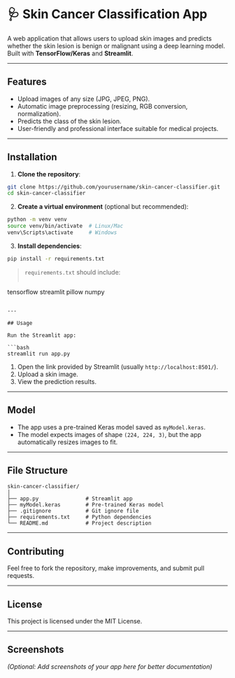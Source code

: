 # 🩺 Skin Cancer Classification App

A web application that allows users to upload skin images and predicts whether the skin lesion is benign or malignant using a deep learning model. Built with **TensorFlow/Keras** and **Streamlit**.

---

## Features

* Upload images of any size (JPG, JPEG, PNG).
* Automatic image preprocessing (resizing, RGB conversion, normalization).
* Predicts the class of the skin lesion.
* User-friendly and professional interface suitable for medical projects.

---

## Installation

1. **Clone the repository**:

```bash
git clone https://github.com/yourusername/skin-cancer-classifier.git
cd skin-cancer-classifier
```

2. **Create a virtual environment** (optional but recommended):

```bash
python -m venv venv
source venv/bin/activate  # Linux/Mac
venv\Scripts\activate     # Windows
```

3. **Install dependencies**:

```bash
pip install -r requirements.txt
```

> `requirements.txt` should include:
>
> ```
> ```

tensorflow
streamlit
pillow
numpy

````

---

## Usage

Run the Streamlit app:

```bash
streamlit run app.py
````

1. Open the link provided by Streamlit (usually `http://localhost:8501/`).
2. Upload a skin image.
3. View the prediction results.

---

## Model

* The app uses a pre-trained Keras model saved as `myModel.keras`.
* The model expects images of shape `(224, 224, 3)`, but the app automatically resizes images to fit.

---

## File Structure

```
skin-cancer-classifier/
│
├── app.py               # Streamlit app
├── myModel.keras        # Pre-trained Keras model
├── .gitignore           # Git ignore file
├── requirements.txt     # Python dependencies
└── README.md            # Project description
```

---

## Contributing

Feel free to fork the repository, make improvements, and submit pull requests.

---

## License

This project is licensed under the MIT License.

---

## Screenshots

*(Optional: Add screenshots of your app here for better documentation)*
